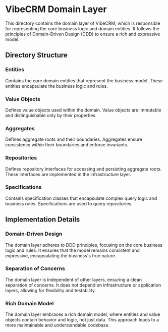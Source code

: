# VibeCRM Domain Layer

This directory contains the domain layer of VibeCRM, which is responsible for representing the core business logic and domain entities. It follows the principles of Domain-Driven Design (DDD) to ensure a rich and expressive model.

## Directory Structure

### Entities

Contains the core domain entities that represent the business model. These entities encapsulate the business logic and rules.

### Value Objects

Defines value objects used within the domain. Value objects are immutable and distinguishable only by their properties.

### Aggregates

Defines aggregate roots and their boundaries. Aggregates ensure consistency within their boundaries and enforce invariants.

### Repositories

Defines repository interfaces for accessing and persisting aggregate roots. These interfaces are implemented in the infrastructure layer.

### Specifications

Contains specification classes that encapsulate complex query logic and business rules. Specifications are used to query repositories.

## Implementation Details

### Domain-Driven Design

The domain layer adheres to DDD principles, focusing on the core business logic and rules. It ensures that the model remains consistent and expressive, encapsulating the business's true nature.

### Separation of Concerns

The domain layer is independent of other layers, ensuring a clean separation of concerns. It does not depend on infrastructure or application layers, allowing for flexibility and testability.

### Rich Domain Model

The domain layer embraces a rich domain model, where entities and value objects contain behavior and logic, not just data. This approach leads to a more maintainable and understandable codebase.

